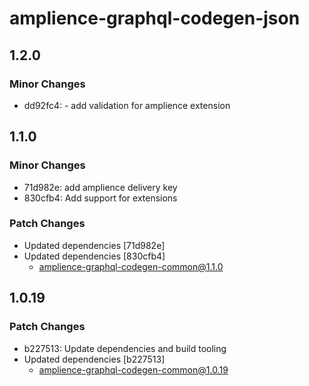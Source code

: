 # amplience-graphql-codegen-json

## 1.2.0

### Minor Changes

- dd92fc4: - add validation for amplience extension

## 1.1.0

### Minor Changes

- 71d982e: add amplience delivery key
- 830cfb4: Add support for extensions

### Patch Changes

- Updated dependencies [71d982e]
- Updated dependencies [830cfb4]
  - amplience-graphql-codegen-common@1.1.0

## 1.0.19

### Patch Changes

- b227513: Update dependencies and build tooling
- Updated dependencies [b227513]
  - amplience-graphql-codegen-common@1.0.19
